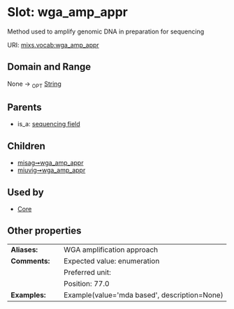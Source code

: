 
# Slot: wga_amp_appr


Method used to amplify genomic DNA in preparation for sequencing

URI: [mixs.vocab:wga_amp_appr](https://w3id.org/mixs/vocab/wga_amp_appr)


## Domain and Range

None ->  <sub>OPT</sub> [String](types/String.md)

## Parents

 *  is_a: [sequencing field](sequencing_field.md)

## Children

 *  [misag➞wga_amp_appr](misag_wga_amp_appr.md)
 *  [miuvig➞wga_amp_appr](miuvig_wga_amp_appr.md)

## Used by

 * [Core](Core.md)

## Other properties

|  |  |  |
| --- | --- | --- |
| **Aliases:** | | WGA amplification approach |
| **Comments:** | | Expected value: enumeration |
|  | | Preferred unit:  |
|  | | Position: 77.0 |
| **Examples:** | | Example(value='mda based', description=None) |

